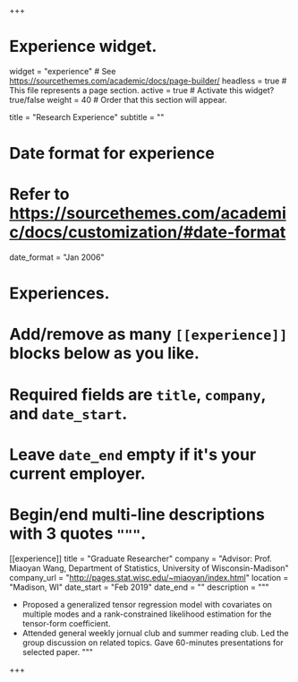 +++
# Experience widget.
widget = "experience"  # See https://sourcethemes.com/academic/docs/page-builder/
headless = true  # This file represents a page section.
active = true  # Activate this widget? true/false
weight = 40  # Order that this section will appear.

title = "Research Experience"
subtitle = ""

# Date format for experience
#   Refer to https://sourcethemes.com/academic/docs/customization/#date-format
date_format = "Jan 2006"

# Experiences.
#   Add/remove as many `[[experience]]` blocks below as you like.
#   Required fields are `title`, `company`, and `date_start`.
#   Leave `date_end` empty if it's your current employer.
#   Begin/end multi-line descriptions with 3 quotes `"""`.
[[experience]]
  title = "Graduate Researcher"
  company = "Advisor: Prof. Miaoyan Wang, Department of Statistics, University of Wisconsin-Madison"
  company_url = "http://pages.stat.wisc.edu/~miaoyan/index.html"
  location = "Madison, WI"
  date_start = "Feb 2019"
  date_end = ""
  description = """ 
  * Proposed a generalized tensor regression model with covariates on multiple modes and a rank-constrained likelihood estimation for the tensor-form coefficient. 
  *  Attended general weekly jornual club and summer reading club. Led the group discussion on related topics. Gave 60-minutes presentations for selected paper.
  """

+++
